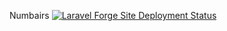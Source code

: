 
Numbairs
[![Laravel Forge Site Deployment Status](https://img.shields.io/endpoint?url=https%3A%2F%2Fforge.laravel.com%2Fsite-badges%2F6613d1b7-c185-4bec-8fb8-a34068a53227&style=plastic)](https://forge.laravel.com/servers/748367/sites/2209387)
